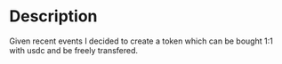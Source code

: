 # Description

Given recent events I decided to create a token which can be bought 1:1 with usdc and be freely transfered.

